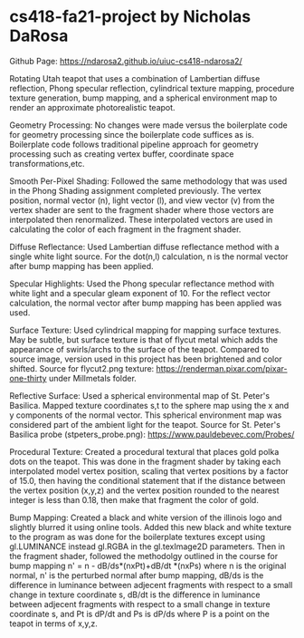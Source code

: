 # cs418-fa21-project by Nicholas DaRosa
Github Page: https://ndarosa2.github.io/uiuc-cs418-ndarosa2/

Rotating Utah teapot that uses a combination of Lambertian diffuse reflection, Phong specular reflection, cylindrical texture mapping, procedure texture generation, bump mapping, and a spherical environment map to render an approximate photorealistic teapot. 

Geometry Processing: No changes were made versus the boilerplate code for geometry processing since the boilerplate code suffices as is. Boilerplate code follows traditional pipeline approach for geometry processing such as creating vertex buffer, coordinate space transformations,etc. 

Smooth Per-Pixel Shading: Followed the same methodology that was used in the Phong Shading assignment completed previously. The vertex position, normal vector (n), light vector (l), and view vector (v) from the vertex shader are sent to the fragment shader where those vectors are interpolated then renormalized.  These interpolated vectors are used in calculating the color of each fragment in the fragment shader. 

Diffuse Reflectance: Used Lambertian diffuse reflectance method with a single white light source. For the dot(n,l) calculation, n is the normal vector after bump mapping has been applied. 

Specular Highlights: Used the Phong specular reflectance method with white light and a specular gleam exponent of 10. For the reflect vector calculation, the normal vector after bump mapping has been applied was used. 

Surface Texture: Used cylindrical mapping for mapping surface textures. May be subtle, but surface texture is that of flycut metal which adds the appearance of swirls/archs to the surface of the teapot. Compared to source image, version used in this project has been brightened and color shifted. 
Source for flycut2.png texture: https://renderman.pixar.com/pixar-one-thirty   under Millmetals folder. 

Reflective Surface: Used a spherical environmental map of St. Peter's Basilica. Mapped texture coordinates s,t to the sphere map using the x and y components of the normal vector. This spherical environment map was considered part of the ambient light for the teapot. 
Source for St. Peter's Basilica probe (stpeters_probe.png): https://www.pauldebevec.com/Probes/

Procedural Texture: Created a procedural textural that places gold polka dots on the teapot. This was done in the fragment shader by taking each interpolated model vertex position, scaling that vertex positions by a factor of 15.0, then having the conditional statement that if the distance between the vertex position (x,y,z) and the vertex position rounded to the nearest integer is less than 0.18, then make that fragment the color of gold.

Bump Mapping: Created a black and white version of the illinois logo and slightly blurred it using online tools. Added this new black and white texture to the program as was done for the boilerplate textures except using gl.LUMINANCE instead gl.RGBA in the gl.texImage2D parameters. Then in the fragment shader, followed the methodolgy outlined in the course for bump mapping n' = n - dB/ds*(nxPt)+dB/dt *(nxPs) where n is the original normal, n' is the perturbed normal after bump mapping, dB/ds is the difference in luminance between adjecent fragments with respect to a small change in texture coordinate s,  dB/dt is the difference in luminance between adjecent fragments with respect to a small change in texture coordinate s, and Pt is dP/dt and Ps is dP/ds where P is a point on the teapot in terms of x,y,z. 
